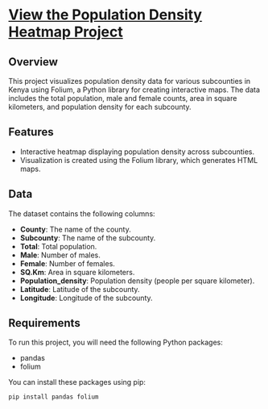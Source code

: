 # [View the Population Density Heatmap Project](https://gathuh.github.io/CENSUS-2020-MODEL/)

## Overview

This project visualizes population density data for various subcounties in Kenya using Folium, a Python library for creating interactive maps. The data includes the total population, male and female counts, area in square kilometers, and population density for each subcounty.

## Features

- Interactive heatmap displaying population density across subcounties.
- Visualization is created using the Folium library, which generates HTML maps.

## Data

The dataset contains the following columns:

- **County**: The name of the county.
- **Subcounty**: The name of the subcounty.
- **Total**: Total population.
- **Male**: Number of males.
- **Female**: Number of females.
- **SQ.Km**: Area in square kilometers.
- **Population_density**: Population density (people per square kilometer).
- **Latitude**: Latitude of the subcounty.
- **Longitude**: Longitude of the subcounty.

## Requirements

To run this project, you will need the following Python packages:

- pandas
- folium

You can install these packages using pip:

```bash
pip install pandas folium
